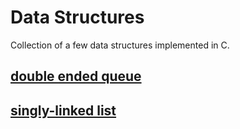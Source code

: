# Data Structures
 Collection of a few data structures implemented in C.

 ## [double ended queue](double-ended-queue/darray.md)
 ## [singly-linked list](linked-list/singly-linked/list.md)
